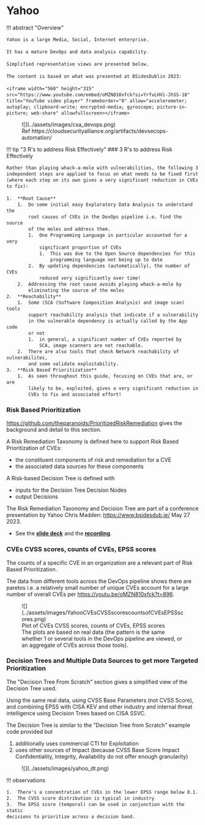 # Yahoo

!!! abstract "Overview"

    Yahoo is a large Media, Social, Internet enterprise.

    It has a mature DevOps and data analysis capability.

    Simplified representative views are presented below.

    The content is based on what was presented at BSidesDublin 2023:

    <iframe width="560" height="315" src="https://www.youtube.com/embed/oMZN810xfck?si=YrfvLHVi-JhSS-18" title="YouTube video player" frameborder="0" allow="accelerometer; autoplay; clipboard-write; encrypted-media; gyroscope; picture-in-picture; web-share" allowfullscreen></iframe>



<figure markdown>
  ![](../assets/images/csa_devops.png)
  <figcaption>Ref https://cloudsecurityalliance.org/artifacts/devsecops-automation/ </figcaption>
</figure>
  

!!! tip "3 R's to address Risk Effectively"
    ### 3 R's to address Risk Effectively

    Rather than playing whack-a-mole with vulnerabilities, the following 3
    independent steps are applied to focus on what needs to be fixed first
    (where each step on its own gives a very significant reduction in CVEs
    to fix):

    1.  **Root Cause**
        1.  Do some initial easy Exploratory Data Analysis to understand the
            root causes of CVEs in the DevOps pipeline i.e. find the source
            of the moles and address them. 
            1.  One Programming Language in particular accounted for a very
                significant proportion of CVEs
                1.  This was due to the Open Source dependencies for this
                    programming language not being up to date
            2.  By updating dependencies (automatically), the number of CVEs
                reduced very significantly over time!
        2.  Addressing the root cause avoids playing whack-a-mole by
            eliminating the source of the moles
    2.  **Reachability**
        1.  Some (SCA (Software Composition Analysis) and image scan) tools
            support reachability analysis that indicate if a vulnerability
            in the vulnerable dependency is actually called by the App code
            or not
            1.  in general, a significant number of CVEs reported by
                SCA, image scanners are not reachable.
        2.  There are also tools that check Network reachability of vulnerabilites, 
            and some validate exploitability.
    3.  **Risk Based Prioritization**
        1.  As seen throughout this guide, focusing on CVEs that are, or are
            likely to be, exploited, gives a very significant reduction in
            CVEs to fix and associated effort!

  

### **Risk Based Prioritization**

<a href="https://github.com/theparanoids/PrioritizedRiskRemediation"
rel="nofollow">https://github.com/theparanoids/PrioritizedRiskRemediation</a>
gives the background and detail to this section.

A Risk Remediation Taxonomy is defined here to support Risk Based
Prioritization of CVEs:

-   the constituent components of risk and remediation for a CVE
-   the associated data sources for these components

A Risk-based Decision Tree is defined with

-   inputs for the Decision Tree Decision Nodes
-   output Decisions

The Risk Remediation Taxonomy and Decision Tree are part of a conference
presentation by Yahoo Chris
Madden: <a href="https://www.bsidesdub.ie/" rel="nofollow"
style="text-decoration: underline;">https://www.bsidesdub.ie/</a> May 27
2023.

-   See the <a
    href="https://github.com/theparanoids/PrioritizedRiskRemediation/blob/main/BSidesVulnerabilityScoring_YahooParanoidsProdSec.pdf"
    rel="nofollow" style="text-decoration: underline;"><strong>slide
    deck</strong></a> and
    the <a href="https://www.youtube.com/watch?v=oMZN810xfck" rel="nofollow"
    style="text-decoration: underline;"><strong>recording</strong></a>.

  

  

### CVEs CVSS scores, counts of CVEs, EPSS scores

The counts of a specific CVE in an organization are a relevant part of
Risk Based Prioritization.

The data from different tools across the DevOps pipeline shows there are
paretos i.e. a relatively small number of unique CVEs account for a
large number of overall CVEs per
<a href="https://youtu.be/oMZN810xfck?t=896"
rel="nofollow">https://youtu.be/oMZN810xfck?t=896</a>.

  
<figure markdown>
  ![](../assets/images/YahooCVEsCVSSscorescountsofCVEsEPSSscores.png)
  <figcaption> Plot of CVEs CVSS scores, counts of CVEs, EPSS scores <br>The plots are based on real data (the pattern is the same whether 1 or several tools in the DevOps pipeline are viewed, or an aggregate of CVEs across those tools).
</figcaption>
</figure>
  
  




  

### Decision Trees and Multiple Data Sources to get more Targeted Prioritization

The "Decision Tree From Scratch" section gives a simplified view of the Decision Tree used.

Using the same real data, using CVSS Base Parameters (not CVSS Score),
and combining EPSS with CISA KEV and other industry and internal threat
intelligence using Decision Trees based on CISA SSVC.

The Decision Tree is similar to the "Decision Tree from Scratch" example
code provided but

1.  additionally uses commercial CTI for Exploitation
2.  uses other sources of Impact (because CVSS Base Score Impact
    Confidentiality, Integrity, Availability do not offer enough
    granularity)

<figure markdown>
  ![](../assets/images/yahoo_dt.png)
  <figcaption> 
</figcaption>
</figure>

!!! observations

    1.  There's a concentration of CVEs in the lower EPSS range below 0.1.
    2.  The CVSS score distribution is typical in industry
    3.  The EPSS score (temporal) can be used in conjunction with the static
    decisions to prioritize across a decision band.
